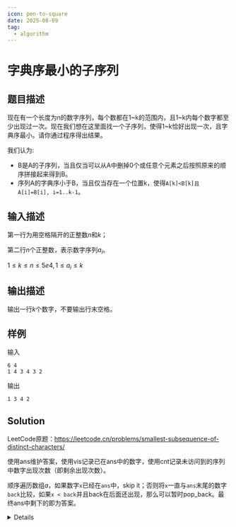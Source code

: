 ```yaml
---
icon: pen-to-square
date: 2025-08-09
tag:
  - algorithm
---
```


# 字典序最小的子序列

## 题目描述

现在有一个长度为n的数字序列，每个数都在1~k的范围内，且1~k内每个数字都至少出现过一次。现在我们想在这里面找一个子序列，使得1~k恰好出现一次，且字典序最小。请你通过程序得出结果。

我们认为:

- B是A的子序列，当且仅当可以从A中删掉0个或任意个元素之后按照原来的顺序拼接起来得到B。
- 序列A的字典序小于B，当且仅当存在一个位置k，使得`A[k]<B[k]且A[i]=B[i], i=1..k-1`。

## 输入描述

第一行为用空格隔开的正整数$n$和$k$；

第二行$n$个正整数，表示数字序列$a_i$。

$1 \le k \le n \le 5e4, 1 \le a_i \le k$

## 输出描述
输出一行$k$个数字，不要输出行末空格。

## 样例

输入

```
6 4
1 4 3 4 3 2
```

输出

```
1 3 4 2
```

## Solution

LeetCode原题：https://leetcode.cn/problems/smallest-subsequence-of-distinct-characters/

使用ans维护答案，使用vis记录已在ans中的数字，使用cnt记录未访问到的序列中数字出现次数（即剩余出现次数）。

顺序遍历数组$a$，如果数字`x`已经在`ans`中，skip it；否则将`x`一直与`ans`末尾的数字`back`比较，如果`x < back`并且back在后面还出现，那么可以暂时pop_back。最终ans中剩下的即为答案。


<details>

```cpp

#include <bits/stdc++.h>
using namespace std;
using i64 = long long;
typedef pair<int, int> pii;
mt19937_64 rng(random_device{}());
void solve() {
    int n, k;
    cin >> n >> k;
    map<int, int> cnt;
    set<int> vis;
    vector<int> arr(n);
    for (auto &e : arr){
        cin >> e;
        ++cnt[e];
    }

    vector<int> ans;
    for (auto x : arr) {
        if (!vis.count(x)) {
            while (!ans.empty() && ans.back() > x && cnt[ans.back()]) {
                vis.erase(ans.back());
                ans.pop_back();
            }
            vis.insert(x);
            ans.push_back(x);
        }
        --cnt[x];
    }

    for (size_t i = 0; i < ans.size(); ++i) {
        cout << ans[i];
        if (i != ans.size() - 1) cout << ' ';
    }
}
int main()
{
#ifdef LOCAL
    freopen("data.in", "r", stdin);
    freopen("data.out", "w", stdout);
#endif
    ios::sync_with_stdio(false);
    cin.tie(nullptr);
    solve();
    return 0;
}
```

</details>